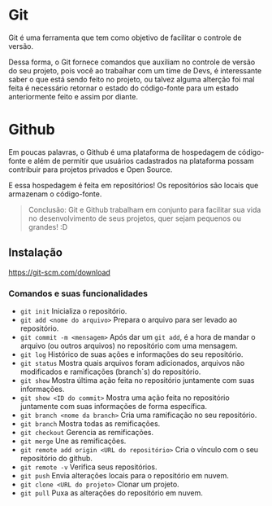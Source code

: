 # Git

<p> Git é uma ferramenta que tem como objetivo de facilitar o controle de versão. </p>
<p> Dessa forma, o Git fornece comandos que auxiliam no controle de versão do seu projeto, pois você ao trabalhar com um time de Devs, é interessante saber o que está sendo feito no projeto, ou talvez alguma alterção foi mal feita é necessário retornar o estado do código-fonte para um estado anteriormente feito e assim por diante. </p>

# Github

<p> Em poucas palavras, o Github é uma plataforma de hospedagem de código-fonte e além de permitir que usuários cadastrados na plataforma possam contribuir para projetos privados e Open Source. </p>

<p> E essa hospedagem é feita em repositórios! Os repositórios são locais que armazenam o código-fonte. </p>

>Conclusão: Git e Github trabalham em conjunto para facilitar sua vida no desenvolvimento de seus projetos, quer sejam pequenos ou grandes! :D

## Instalação

https://git-scm.com/download

### Comandos e suas funcionalidades 

- ```git init``` Inicializa o repositório.
- ```git add <nome do arquivo>``` Prepara o arquivo para ser levado ao repositório.
- ```git commit -m <mensagem>``` Após dar um ```git add```, é a hora de mandar o arquivo (ou outros arquivos) no repositório com uma mensagem.
- ```git log``` Histórico de suas ações e informações do seu repositório.
- ```git status``` Mostra quais arquivos foram adicionados, arquivos não modificados e ramificações (branch`s) do repositório.
- ```git show``` Mostra última ação feita no repositório juntamente com suas informações.
- ```git show <ID do commit>``` Mostra uma ação feita no repositório juntamente com suas informações de forma específica.
- ```git branch <nome da branch>``` Cria uma ramificação no seu repositório.
- ```git branch``` Mostra todas as remificações.
- ```git checkout``` Gerencia as remificações.
- ```git merge``` Une as remificações.
- ```git remote add origin <URL do repositório>``` Cria o vínculo com o seu repositório do github.
- ```git remote -v``` Verifica seus repositórios.
- ```git push``` Envia alterações locais para o repositório em nuvem.
- ```git clone <URL do projeto>``` Clonar um projeto.
- ```git pull``` Puxa as alterações do repositório em nuvem.
